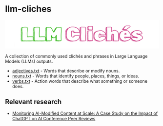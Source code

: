 # llm-cliches

![banner](banner.png)

A collection of commonly used clichés and phrases in Large Language Models (LLMs) outputs.

- [adjectives.txt](adjectives.txt) - Words that describe or modify nouns.
- [nouns.txt](nouns.txt) - Words that identify people, places, things, or ideas.
- [verbs.txt](verbs.txt) - Action words that describe what something or someone does.

## Relevant research

- [Monitoring AI-Modified Content at Scale: A Case Study on the Impact of ChatGPT on AI Conference Peer Reviews](https://arxiv.org/abs/2403.07183)

